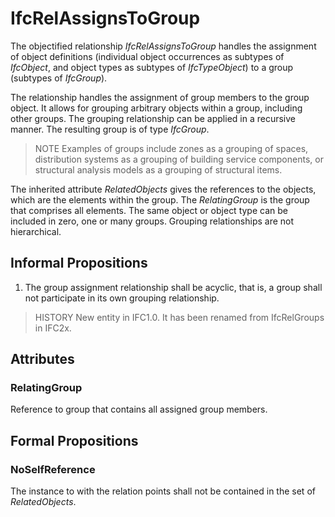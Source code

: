 # IfcRelAssignsToGroup

The objectified relationship _IfcRelAssignsToGroup_ handles the assignment of object definitions (individual object occurrences as subtypes of _IfcObject_, and object types as subtypes of _IfcTypeObject_) to a group (subtypes of _IfcGroup_).

The relationship handles the assignment of group members to the group object. It allows for grouping arbitrary objects within a group, including other groups. The grouping relationship can be applied in a recursive manner. The resulting group is of type _IfcGroup_.

> NOTE  Examples of groups include zones as a grouping of spaces, distribution systems as a grouping of building service components, or structural analysis models as a grouping of structural items.

The inherited attribute _RelatedObjects_ gives the references to the objects, which are the elements within the group. The _RelatingGroup_ is the group that comprises all elements. The same object or object type can be included in zero, one or many groups. Grouping relationships are not hierarchical.

## Informal Propositions

1. The group assignment relationship shall be acyclic, that is, a group shall not participate in its own grouping relationship.

> HISTORY  New entity in IFC1.0. It has been renamed from IfcRelGroups in IFC2x.

## Attributes

### RelatingGroup
Reference to group that contains all assigned group members.

## Formal Propositions

### NoSelfReference
The instance to with the relation points shall not be contained in the set of _RelatedObjects_.
